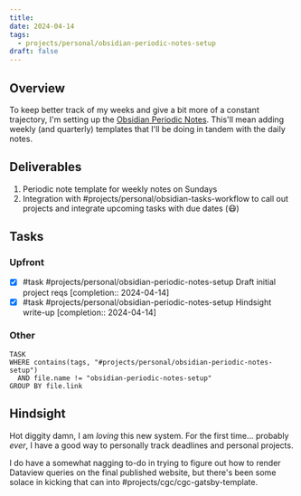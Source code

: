 ```yaml
---
title: 
date: 2024-04-14
tags:
  - projects/personal/obsidian-periodic-notes-setup
draft: false
---
```

## Overview

To keep better track of my weeks and give a bit more of a constant trajectory, I'm setting up the [Obsidian Periodic Notes](https://github.com/liamcain/obsidian-periodic-notes). This'll mean adding weekly (and quarterly) templates that I'll be doing in tandem with the daily notes.

## Deliverables

1. Periodic note template for weekly notes on Sundays
2. Integration with #projects/personal/obsidian-tasks-workflow  to call out projects and integrate upcoming tasks with due dates (😷)

## Tasks

### Upfront

- [x] #task #projects/personal/obsidian-periodic-notes-setup Draft initial project reqs  [completion:: 2024-04-14]
- [x] #task #projects/personal/obsidian-periodic-notes-setup Hindsight write-up  [completion:: 2024-04-14]
### Other

```dataview
TASK
WHERE contains(tags, "#projects/personal/obsidian-periodic-notes-setup")
  AND file.name != "obsidian-periodic-notes-setup"
GROUP BY file.link
```

## Hindsight

Hot diggity damn, I am *loving* this new system. For the first time... probably *ever*, I have a good way to personally track deadlines and personal projects.

I do have a somewhat nagging to-do in trying to figure out how to render Dataview queries on the final published website, but there's been some solace in kicking that can into #projects/cgc/cgc-gatsby-template.